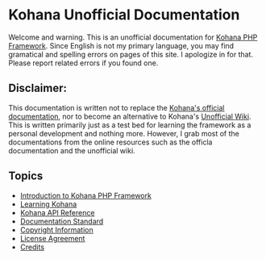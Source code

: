 # Kohana Unofficial Documentation

Welcome and warning. This is an unofficial documentation for [Kohana PHP Framework](http://kohanaframework.org). Since English is not my primary language, you may find gramatical and spelling errors on pages of this site. I apologize in for that. Please report related errors if you found one.

## Disclaimer:

This documentation is written not to replace the [Kohana's official documentation](http://kohanaframework.org/guide), nor to become an alternative to Kohana's [Unofficial Wiki](http://kerkness.ca/wiki/doku.php). This is written primarily just as a test bed for learning the framework as a personal development and nothing more. However, I grab most of the documentations from the online resources such as the officla documentation and the unofficial wiki.

## Topics

* [Introduction to Kohana PHP Framework](intro)
* [Learning Kohana](learn)
* [Kohana API Reference](reference)
* [Documentation Standard](doc-standard)
* [Copyright Information](copyright)
* [License Agreement](license)
* [Credits](credits)

